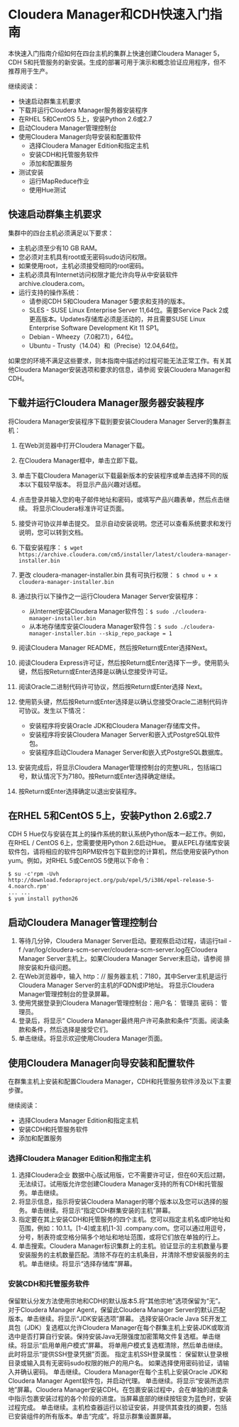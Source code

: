 #  Cloudera Manager和CDH快速入门指南
本快速入门指南介绍如何在四台主机的集群上快速创建Cloudera Manager 5，CDH 5和托管服务的新安装。生成的部署可用于演示和概念验证应用程序，但不推荐用于生产。

继续阅读：

- 快速启动群集主机要求
- 下载并运行Cloudera Manager服务器安装程序
- 在RHEL 5和CentOS 5上，安装Python 2.6或2.7
- 启动Cloudera Manager管理控制台
- 使用Cloudera Manager向导安装和配置软件
    + 选择Cloudera Manager Edition和指定主机
    + 安装CDH和托管服务软件
    + 添加和配置服务
- 测试安装
    + 运行MapReduce作业
    + 使用Hue测试
##  快速启动群集主机要求
集群中的四台主机必须满足以下要求：

- 主机必须至少有10 GB RAM。
-  您必须对主机具有root或无密码sudo访问权限。
-  如果使用root，主机必须接受相同的root密码。
-  主机必须具有Internet访问权限才能允许向导从中安装软件 archive.cloudera.com。
- 运行支持的操作系统：
    + 请参阅CDH 5和Cloudera Manager 5要求和支持的版本。
    + SLES - SUSE Linux Enterprise Server 11,64位。需要Service Pack 2或更高版本。Updates存储库必须是活动的，并且需要SUSE Linux Enterprise Software Development Kit 11 SP1。
    + Debian - Wheezy（7.0和7.1），64位。
    + Ubuntu - Trusty（14.04）和（Precise）12.04,64位。

如果您的环境不满足这些要求，则本指南中描述的过程可能无法正常工作。有关其他Cloudera Manager安装选项和要求的信息，请参阅 安装Cloudera Manager和CDH。

##  下载并运行Cloudera Manager服务器安装程序
将Cloudera Manager安装程序下载到要安装Cloudera Manager Server的集群主机：

1. 在Web浏览器中打开Cloudera Manager下载。
2. 在Cloudera Manager框中，单击立即下载。
3. 单击下载Cloudera Manager以下载最新版本的安装程序或单击选择不同的版本以下载较早版本。
将显示产品兴趣对话框。

4. 点击登录并输入您的电子邮件地址和密码，或填写产品兴趣表单，然后点击继续。
将显示Cloudera标准许可证页面。

5. 接受许可协议并单击提交。
显示自动安装说明。您还可以查看系统要求和发行说明，您可以转到文档。

6. 下载安装程序：
    `$ wget https://archive.cloudera.com/cm5/installer/latest/cloudera-manager-installer.bin`
7. 更改 cloudera-manager-installer.bin 具有可执行权限：
    `$ chmod u + x cloudera-manager-installer.bin`
8. 通过执行以下操作之一运行Cloudera Manager Server安装程序：
    - 从Internet安装Cloudera Manager软件包：`$ sudo ./cloudera-manager-installer.bin`
    - 从本地存储库安装Cloudera Manager软件包：`$ sudo ./cloudera-manager-installer.bin --skip_repo_package = 1
`
9. 阅读Cloudera Manager README，然后按Return或Enter选择Next。
10. 阅读Cloudera Express许可证，然后按Return或Enter选择下一步。使用箭头键，然后按Return或Enter选择是以确认您接受许可证。
11. 阅读Oracle二进制代码许可协议，然后按Return或Enter选择 Next。
12. 使用箭头键，然后按Return或Enter选择是以确认您接受Oracle二进制代码许可协议。发生以下情况：
    - 安装程序将安装Oracle JDK和Cloudera Manager存储库文件。
    - 安装程序将安装Cloudera Manager Server和嵌入式PostgreSQL软件包。
    - 安装程序启动Cloudera Manager Server和嵌入式PostgreSQL数据库。
13. 安装完成后，将显示Cloudera Manager管理控制台的完整URL，包括端口号，默认情况下为7180。按Return或Enter选择确定继续。
14. 按Return或Enter选择确定以退出安装程序。

## 在RHEL 5和CentOS 5上，安装Python 2.6或2.7
CDH 5 Hue仅与安装在其上的操作系统的默认系统Python版本一起工作。例如，在RHEL / CentOS 6上，您需要使用Python 2.6启动Hue。
要从EPEL存储库安装软件包，请将相应的软件包RPM软件包下载到您的计算机，然后使用安装Python yum。例如，对RHEL 5或CentOS 5使用以下命令：

```
$ su -c'rpm -Uvh http://download.fedoraproject.org/pub/epel/5/i386/epel-release-5-4.noarch.rpm'
... ...
$ yum install python26
```

## 启动Cloudera Manager管理控制台
1. 等待几分钟，Cloudera Manager Server启动。要观察启动过程，请运行tail -f /var/log/cloudera-scm-server/cloudera-scm-server.log在Cloudera Manager Server主机上。如果Cloudera Manager Server未启动，请参阅 排除安装和升级问题。
2. 在Web浏览器中，输入 http：// 服务器主机：7180，其中Server主机是运行Cloudera Manager Server的主机的FQDN或IP地址。
将显示Cloudera Manager管理控制台的登录屏幕。
3. 使用凭据登录到Cloudera Manager管理控制台：用户名： 管理员 密码： 管理员。
4. 登录后，将显示“ Cloudera Manager最终用户许可条款和条件”页面。阅读条款和条件，然后选择是接受它们。
5. 单击继续。将显示欢迎使用Cloudera Manager页面。

## 使用Cloudera Manager向导安装和配置软件
在群集主机上安装和配置Cloudera Manager，CDH和托管服务软件涉及以下主要步骤。

继续阅读：

- 选择Cloudera Manager Edition和指定主机
- 安装CDH和托管服务软件
- 添加和配置服务

### 选择Cloudera Manager Edition和指定主机
1. 选择Cloudera企业 数据中心版试用版，它不需要许可证，但在60天后过期，无法续订。试用版允许您创建Cloudera Manager支持的所有CDH和托管服务。单击继续。
2. 将显示信息，指示将安装Cloudera Manager的哪个版本以及您可以选择的服务。单击继续。将显示“指定CDH群集安装的主机”屏幕。
3. 指定要在其上安装CDH和托管服务的四个主机。您可以指定主机名或IP地址和范围，例如：10.1.1。[1-4]或主机[1-3] .company.com。您可以通过用逗号，分号，制表符或空格分隔多个地址和地址范围，或将它们放在单独的行上。
4. 单击搜索。Cloudera Manager标识集群上的主机。验证显示的主机数量与要安装服务的主机数量匹配。清除不存在的主机条目，并清除不想安装服务的主机。单击继续。将显示“选择存储库”屏幕。

### 安装CDH和托管服务软件
保留默认分发方法使用宗地和CDH的默认版本5.将“其他宗地”选项保留为“无”。
对于Cloudera Manager Agent，保留此Cloudera Manager Server的默认匹配版本。单击继续。将显示“JDK安装选项”屏幕。
选择安装Oracle Java SE开发工具包（JDK）复选框以允许Cloudera Manager在每个群集主机上安装JDK或取消选中是否打算自行安装。保持安装Java无限强度加密策略文件复选框。单击继续。将显示“启用单用户模式”屏幕。
将单用户模式复选框清除，然后单击继续。此时将显示“提供SSH登录凭据”页面。
指定主机SSH登录属性：
保留默认登录根目录或输入具有无密码sudo权限的帐户的用户名。
如果选择使用密码验证，请输入并确认密码。
单击继续。Cloudera Manager在每个主机上安装Oracle JDK和Cloudera Manager Agent软件包，并启动代理。
单击继续。将显示“安装所选宗地”屏幕。Cloudera Manager安装CDH。在包裹安装过程中，会在单独的进度条中指示包裹安装过程的各个阶段的进度。当屏幕底部的继续按钮变为蓝色时，安装过程完成。
单击继续。主机检查器运行以验证安装，并提供其查找的摘要，包括已安装组件的所有版本。单击“完成”。将显示群集设置屏幕。
